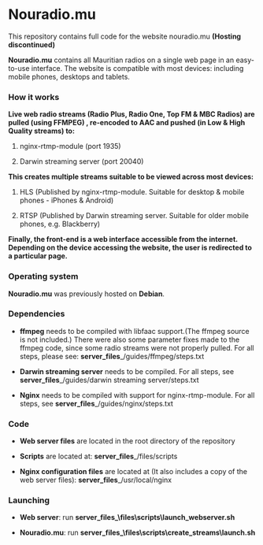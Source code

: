 # Nouradio.mu

This repository contains full code for the website nouradio.mu **(Hosting discontinued)**

**Nouradio.mu** contains all Mauritian radios on a single web page in an easy-to-use interface. The website is compatible with most devices: including mobile phones, desktops and tablets.

### How it works
**Live web radio streams (Radio Plus, Radio One, Top FM & MBC Radios) are pulled (using FFMPEG) , re-encoded to AAC and pushed (in Low & High Quality streams) to:**

1) nginx-rtmp-module (port 1935)

2) Darwin streaming server (port 20040)

**This creates multiple streams suitable to be viewed across most devices:**

1) HLS (Published by nginx-rtmp-module. Suitable for desktop & mobile phones - iPhones & Android)

2) RTSP (Published by Darwin streaming server. Suitable for older mobile phones, e.g. Blackberry)

**Finally, the front-end is a web interface accessible from the internet. Depending on the device accessing the website, the user is redirected to a particular page.**

### Operating system
**Nouradio.mu** was previously hosted on **Debian**.

### Dependencies
+ **ffmpeg** needs to be compiled with libfaac support.(The ffmpeg source is not included.)
There were also some parameter fixes made to the ffmpeg code, since some radio streams were not properly pulled.
For all steps, please see: ____server_files_____/guides/ffmpeg/steps.txt

+ **Darwin streaming server** needs to be compiled. For all steps, see ____server_files_____/guides/darwin streaming server/steps.txt

+ **Nginx** needs to be compiled with support for nginx-rtmp-module. For all steps, see ____server_files_____/guides/nginx/steps.txt

### Code

+ **Web server files** are located in the root directory of the repository

+ **Scripts** are located at:
____server_files_____/files/scripts

+ **Nginx configuration files** are located at (It also includes a copy of the web server files):
____server_files_____/usr/local/nginx

### Launching
+ **Web server**: run **____server_files_____\files\scripts\launch_webserver.sh** 

+ **Nouradio.mu**: run **____server_files_____\files\scripts\create_streams\launch.sh**
